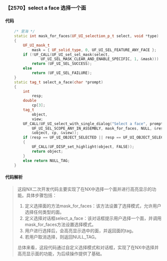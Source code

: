 ### 【2570】select a face 选择一个面

#### 代码

```cpp
    /* 里海 */  
    static int mask_for_faces(UF_UI_selection_p_t select, void *type)  
    {  
        UF_UI_mask_t  
            mask = { UF_solid_type, 0, UF_UI_SEL_FEATURE_ANY_FACE };  
        if (!UF_CALL(UF_UI_set_sel_mask(select,  
                UF_UI_SEL_MASK_CLEAR_AND_ENABLE_SPECIFIC, 1, &mask)))  
            return (UF_UI_SEL_SUCCESS);  
        else  
            return (UF_UI_SEL_FAILURE);  
    }  
    static tag_t select_a_face(char *prompt)  
    {  
        int  
            resp;  
        double  
            cp[3];  
        tag_t  
            object,  
            view;  
        UF_CALL(UF_UI_select_with_single_dialog("Select a face", prompt,  
            UF_UI_SEL_SCOPE_ANY_IN_ASSEMBLY, mask_for_faces, NULL, &resp,  
            &object, cp, &view));  
        if (resp == UF_UI_OBJECT_SELECTED || resp == UF_UI_OBJECT_SELECTED_BY_NAME)  
        {  
            UF_CALL(UF_DISP_set_highlight(object, FALSE));  
            return object;  
        }  
        else return NULL_TAG;  
    }

```

#### 代码解析

> 这段NX二次开发代码主要实现了在NX中选择一个面并进行高亮显示的功能。具体步骤包括：
>
> 1. 定义选择面的方法mask_for_faces：该方法设置了选择模式，允许用户选择任何类型的面。
> 2. 定义选择对话框select_a_face：该对话框提示用户选择一个面，并调用mask_for_faces方法设置选择模式。
> 3. 用户进行选择后，会高亮显示选中的面，并返回面的tag。
> 4. 若用户取消选择，则返回NULL_TAG。
>
> 总体来看，这段代码通过自定义选择模式和对话框，实现了在NX中选择并高亮显示面的功能，为后续操作提供了基础。
>
